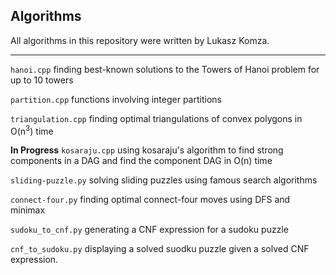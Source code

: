 ## Algorithms

All algorithms in this repository were written by Lukasz Komza.

------

`hanoi.cpp` finding best-known solutions to the Towers of Hanoi problem for up to 10 towers

`partition.cpp` functions involving integer partitions

`triangulation.cpp` finding optimal triangulations of convex polygons in O(n<sup>3</sup>) time

<b>In Progress</b> `kosaraju.cpp` using kosaraju's algorithm to find strong components in a DAG and find the component DAG in O(n) time

`sliding-puzzle.py` solving sliding puzzles using famous search algorithms

`connect-four.py` finding optimal connect-four moves using DFS and minimax

`sudoku_to_cnf.py` generating a CNF expression for a sudoku puzzle

`cnf_to_sudoku.py` displaying a solved suodku puzzle given a solved CNF expression.
